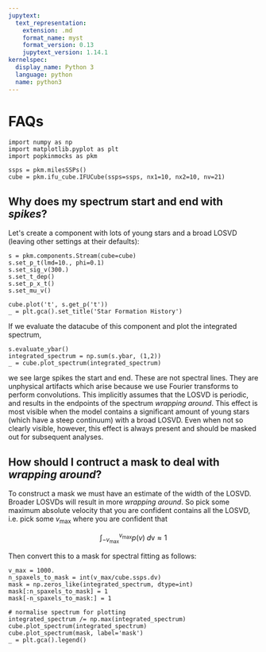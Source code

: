 ```yaml
---
jupytext:
  text_representation:
    extension: .md
    format_name: myst
    format_version: 0.13
    jupytext_version: 1.14.1
kernelspec:
  display_name: Python 3
  language: python
  name: python3
---
```


# FAQs

```{code-cell}
import numpy as np
import matplotlib.pyplot as plt
import popkinmocks as pkm

ssps = pkm.milesSSPs()
cube = pkm.ifu_cube.IFUCube(ssps=ssps, nx1=10, nx2=10, nv=21)
```

## Why does my spectrum start and end with _spikes_?

Let's create a component with lots of young stars and a broad LOSVD (leaving other settings at their defaults):

```{code-cell}
s = pkm.components.Stream(cube=cube)
s.set_p_t(lmd=10., phi=0.1)
s.set_sig_v(300.)
s.set_t_dep()
s.set_p_x_t()
s.set_mu_v()

cube.plot('t', s.get_p('t'))
_ = plt.gca().set_title('Star Formation History')
```

If we evaluate the datacube of this component and plot the integrated spectrum,

```{code-cell}
s.evaluate_ybar()
integrated_spectrum = np.sum(s.ybar, (1,2))
_ = cube.plot_spectrum(integrated_spectrum)
```

we see large spikes the start and end. These are not spectral lines. They are unphysical artifacts which arise because we use Fourier transforms to perform convolutions. This implicitly assumes that the LOSVD is periodic, and results in the endpoints of the spectrum _wrapping around_. This effect is most visible when the model contains a significant amount of young stars (which have a steep continuum) with a broad LOSVD. Even when not so clearly visible, however, this effect is always present and should be masked out for subsequent analyses.

## How should I contruct a mask to deal with _wrapping around_?

To construct a mask we must have an estimate of the width of the LOSVD. Broader LOSVDs will result in more _wrapping around_. So pick some maximum absolute velocity that you are confident contains all the LOSVD, i.e. pick some $v_\mathrm{max}$ where you are confident that

$$
\int_{-v_\mathrm{max}}^{v_\mathrm{max}} p(v) \; d\mathrm{v} \approx 1
$$

Then convert this to a mask for spectral fitting as follows:

```{code-cell}
v_max = 1000.
n_spaxels_to_mask = int(v_max/cube.ssps.dv)
mask = np.zeros_like(integrated_spectrum, dtype=int)
mask[:n_spaxels_to_mask] = 1
mask[-n_spaxels_to_mask:] = 1

# normalise spectrum for plotting
integrated_spectrum /= np.max(integrated_spectrum)
cube.plot_spectrum(integrated_spectrum)
cube.plot_spectrum(mask, label='mask')
_ = plt.gca().legend()
```